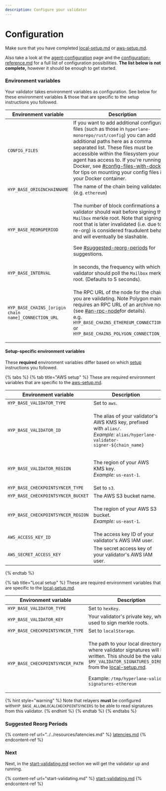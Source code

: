 ```yaml
---
description: Configure your validator
---
```


# Configuration

Make sure that you have completed [local-setup.md](setup/local-setup.md "mention") or [aws-setup.md](setup/aws-setup.md "mention").

Also take a look at the [agent-configuration](../agent-configuration/ "mention") page and the [configuration-reference.md](../agent-configuration/configuration-reference.md "mention") for a full list of configuration possibilities. **The list below is not complete,** however it should be enough to get started.

### Environment variables

Your validator takes environment variables as configuration. See below for these environment variables & those that are specific to the setup instructions you followed.

| Environment variable                                 | Description                                                                                                                                                                                                                                                                                                                                                                                                                                   |
| ---------------------------------------------------- | --------------------------------------------------------------------------------------------------------------------------------------------------------------------------------------------------------------------------------------------------------------------------------------------------------------------------------------------------------------------------------------------------------------------------------------------- |
| `CONFIG_FILES`                                       | If you want to add additional configuration files (such as those in `hyperlane-monorepo/rust/config`) you can add additional paths here as a comma separated list. These files must be accessible within the filesystem your agent has access to. If you're running in Docker, see [#config-files-with-docker](../agent-configuration/#config-files-with-docker "mention") for tips on mounting your config files into your Docker container. |
| `HYP_BASE_ORIGINCHAINNAME`                           | The name of the chain being validated (e.g. `ethereum`)                                                                                                                                                                                                                                                                                                                                                                                       |
| `HYP_BASE_REORGPERIOD`                               | <p>The number of block confirmations a validator should wait before signing the <code>Mailbox</code> merkle root. Note that signing a root that is later invalidated (i.e. due to a re-org) is considered fraudulent behavior and will eventually be slashable.</p><p>See <a data-mention href="environment-variables.md#suggested-reorg-periods">#suggested-reorg-periods</a> for suggestions.</p>                                           |
| `HYP_BASE_INTERVAL`                                  | In seconds, the frequency with which the validator should poll the `Mailbox` merkle root. (Defaults to 5 seconds).                                                                                                                                                                                                                                                                                                                            |
| `HYP_BASE_CHAINS_[origin chain name]_CONNECTION_URL` | <p>The RPC URL of the node for the chain you are validating. Note Polygon mainnet requires an RPC URL of an archive node (see <a data-mention href="./#an-rpc-node">#an-rpc-node</a>for details).<br>e.g. <code>HYP_BASE_CHAINS_ETHEREUM_CONNECTION_URL</code> or <code>HYP_BASE_CHAINS_POLYGON_CONNECTION_URL</code></p>                                                                                                                     |

#### Setup-specific environment variables

These **required** environment variables differ based on which [setup](setup/ "mention") instructions you followed.

{% tabs %}
{% tab title="AWS setup" %}
These are required environment variables that are specific to the [aws-setup.md](setup/aws-setup.md "mention").

| Environment variable               | Description                                                                                                                                                           |
| ---------------------------------- | --------------------------------------------------------------------------------------------------------------------------------------------------------------------- |
| `HYP_BASE_VALIDATOR_TYPE`          | Set to `aws`.                                                                                                                                                         |
| `HYP_BASE_VALIDATOR_ID`            | <p>The alias of your validator's AWS KMS key, prefixed with <code>alias/</code>.<br><em>Example:</em> <code>alias/hyperlane-validator-signer-${chain_name}</code></p> |
| `HYP_BASE_VALIDATOR_REGION`        | <p>The region of your AWS KMS key.<br><em>Example:</em> <code>us-east-1</code>.</p>                                                                                   |
| `HYP_BASE_CHECKPOINTSYNCER_TYPE`   | Set to `s3`.                                                                                                                                                          |
| `HYP_BASE_CHECKPOINTSYNCER_BUCKET` | The AWS S3 bucket name.                                                                                                                                               |
| `HYP_BASE_CHECKPOINTSYNCER_REGION` | <p>The region of your AWS S3 bucket.<br><em>Example:</em> <code>us-east-1</code>.</p>                                                                                 |
| `AWS_ACCESS_KEY_ID`                | The access key ID of your validator's AWS IAM user.                                                                                                                   |
| `AWS_SECRET_ACCESS_KEY`            | The secret access key of your validator's AWS IAM user.                                                                                                               |
{% endtab %}

{% tab title="Local setup" %}
These are required environment variables that are specific to the [local-setup.md](setup/local-setup.md "mention").

| Environment variable             | Description                                                                                                                                                                                                                                                                                                       |
| -------------------------------- | ----------------------------------------------------------------------------------------------------------------------------------------------------------------------------------------------------------------------------------------------------------------------------------------------------------------- |
| `HYP_BASE_VALIDATOR_TYPE`        | Set to `hexKey`.                                                                                                                                                                                                                                                                                                  |
| `HYP_BASE_VALIDATOR_KEY`         | Your validator's private key, which is used to sign merkle roots.                                                                                                                                                                                                                                                 |
| `HYP_BASE_CHECKPOINTSYNCER_TYPE` | Set to `localStorage`.                                                                                                                                                                                                                                                                                            |
| `HYP_BASE_CHECKPOINTSYNCER_PATH` | <p>The path to your local directory where validator signatures will be written. This should be the value of <code>$MY_VALIDATOR_SIGNATURES_DIRECTORY</code> from the <a data-mention href="setup/local-setup.md">local-setup.md</a>.</p><p>Example: <code>/tmp/hyperlane-validator-signatures-ethereum</code></p> |

{% hint style="warning" %}
Note that relayers **must** be configured with`HYP_BASE_ALLOWLOCALCHECKPOINTSYNCERS` to be able to read signatures from this validator.
{% endhint %}
{% endtab %}
{% endtabs %}

### Suggested Reorg Periods

{% content-ref url="../../resources/latencies.md" %}
[latencies.md](../../resources/latencies.md)
{% endcontent-ref %}

### Next

Next, in the [start-validating.md](start-validating.md "mention") section we will get the validator up and running.

{% content-ref url="start-validating.md" %}
[start-validating.md](start-validating.md)
{% endcontent-ref %}
